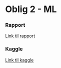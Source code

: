 # Oblig 2 - ML

### Rapport
[Link til rapport](https://hvl365-my.sharepoint.com/:w:/g/personal/600895_stud_hvl_no/EailUzpjlahNv6uigtnEnIgBrORL-n9ZA3bIMGbv9QbVfA?e=qGJqKP)

### Kaggle

[Link til kaggle](https://www.kaggle.com/competitions/house-prices-advanced-regression-techniques/data)

